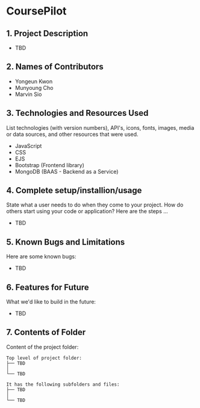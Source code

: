# CoursePilot

## 1. Project Description
* TBD

## 2. Names of Contributors
* Yongeun Kwon
* Munyoung Cho
* Marvin Sio
	
## 3. Technologies and Resources Used
List technologies (with version numbers), API's, icons, fonts, images, media or data sources, and other resources that were used.
* JavaScript
* CSS
* EJS
* Bootstrap (Frontend library)
* MongoDB (BAAS - Backend as a Service)

## 4. Complete setup/installion/usage
State what a user needs to do when they come to your project.  How do others start using your code or application?
Here are the steps ...
* TBD

## 5. Known Bugs and Limitations
Here are some known bugs:
* TBD

## 6. Features for Future
What we'd like to build in the future:
* TBD
	
## 7. Contents of Folder
Content of the project folder:

```
Top level of project folder: 
├── TBD
│
└── TBD

It has the following subfolders and files:
├── TBD
│
└── TBD
```

